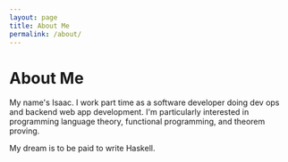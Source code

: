 ```yaml
---
layout: page
title: About Me
permalink: /about/
---
```


<h1 class="centered">About Me</h1>

My name's Isaac. I work part time as a software developer doing dev ops and backend web app development. I'm particularly interested in programming language theory, functional programming, and theorem proving.

My dream is to be paid to write Haskell.

